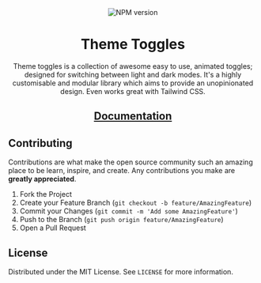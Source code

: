 <div align="center">
    <img alt="NPM version" src="https://img.shields.io/npm/v/@theme-toggles/react?style=for-the-badge">


<!-- PROJECT LOGO -->
<br />
<h1 >Theme Toggles</h1>
<p>Theme toggles is a collection of awesome easy to use, animated toggles; designed for switching between light and dark modes. It's a highly  customisable and modular library which aims to provide an unopinionated design. Even works great with Tailwind CSS.</p>  
</p>
<h2>
  <a href="https://toggles.dev">Documentation<a/>
</h2>
</div>


<!-- CONTRIBUTING -->
## Contributing

Contributions are what make the open source community such an amazing place to be learn, inspire, and create. Any contributions you make are **greatly appreciated**.

1. Fork the Project
2. Create your Feature Branch (`git checkout -b feature/AmazingFeature`)
3. Commit your Changes (`git commit -m 'Add some AmazingFeature'`)
4. Push to the Branch (`git push origin feature/AmazingFeature`)
5. Open a Pull Request


<!-- LICENSE -->
## License

Distributed under the MIT License. See `LICENSE` for more information.
